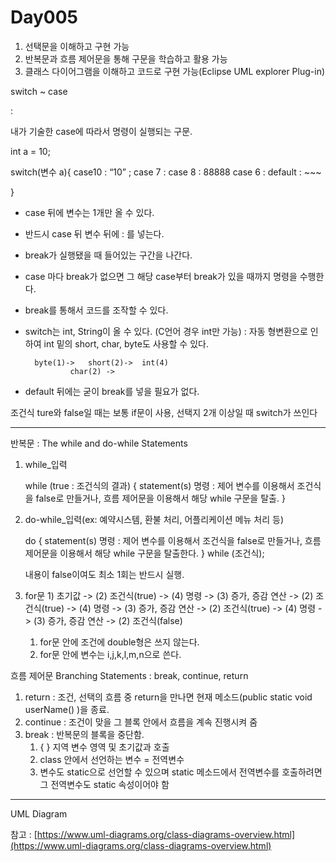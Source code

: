 # Day005

1. 선택문을 이해하고 구현 가능
2. 반복문과 흐름 제어문을 통해 구문을 학습하고 활용 가능
3. 클래스 다이어그램을 이해하고 코드로 구현 가능(Eclipse UML explorer Plug-in)

switch ~ case 

: 

내가 기술한 case에 따라서 명령이 실행되는 구문.

int a = 10; 

switch(변수 a){ case10 : “10” ; case 7 : case 8 : 88888 case 6 : default : ~~~

}

- case 뒤에 변수는 1개만 올 수 있다.
- 반드시 case 뒤 변수 뒤에 : 를 넣는다.
- break가 실행됐을 때 들어있는 구간을 나간다.
- case 마다 break가 없으면 그 해당 case부터 break가 있을 때까지 명령을 수행한다.
- break를 통해서 코드를 조작할 수 있다.
- switch는 int, String이 올 수 있다. (C언어 경우 int만 가능) : 자동 형변환으로 인하여 int 밑의 short, char, byte도 사용할 수 있다.

    ```
      byte(1)->   short(2)->  int(4)
              char(2) ->
    ```

- default 뒤에는 굳이 break를 넣을 필요가 없다.

조건식 ture와 false일 때는 보통 if문이 사용, 선택지 2개 이상일 때 switch가 쓰인다

---

반복문 : The while and do-while Statements

1. while_입력

    while (true : 조건식의 결과) { statement(s) 명령 : 제어 변수를 이용해서 조건식을 false로 만들거나, 흐름 제어문을 이용해서 해당 while 구문을 탈출. }

1. do-while_입력(ex: 예약시스템, 환불 처리, 어플리케이션 메뉴 처리 등)

    do { statement(s) 명령 : 제어 변수를 이용해서 조건식을 false로 만들거나, 흐름 제어문을 이용해서 해당 while 구문을 탈출한다. } while (조건식);

    내용이 false이여도 최소 1회는 반드시 실행.

1. for문 1) 초기값 -> (2) 조건식(true) -> (4) 명령 -> (3) 증가, 증감 연산 -> (2) 조건식(true) -> (4) 명령 -> (3) 증가, 증감 연산 -> (2) 조건식(true) -> (4) 명령 -> (3) 증가, 증감 연산 -> (2) 조건식(false)
    1. for문 안에 조건에 double형은 쓰지 않는다.
    2. for문 안에 변수는 i,j,k,l,m,n으로 쓴다.

흐름 제어문 Branching Statements  : break, continue, return

1. return : 조건, 선택의 흐름 중 return을 만나면 현재 메소드(public static void userName() )을 종료.
2. continue : 조건이 맞을 그 블록 안에서 흐름을 계속 진행시켜 줌
3. break : 반복문의 블록을 중단함.
    1. { } 지역 변수 영역 및 초기값과 호출
    2. class 안에서 선언하는 변수 = 전역변수
    3. 변수도 static으로 선언할 수 있으며 static 메소드에서 전역변수를 호출하려면 그 전역변수도 static 속성이어야 함

---

UML Diagram

참고 : [https://www.uml-diagrams.org/class-diagrams-overview.html](https://www.uml-diagrams.org/class-diagrams-overview.html)